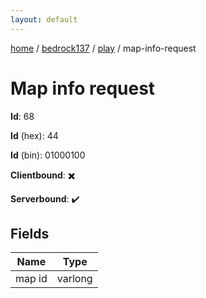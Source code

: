 ```yaml
---
layout: default
---
```


[home](/)  /  [bedrock137](/protocol/bedrock137)  /  [play](/protocol/bedrock137/play)  /  map-info-request

# Map info request

**Id**: 68

**Id** (hex): 44

**Id** (bin): 01000100

**Clientbound**: ✖️

**Serverbound**: ✔️

## Fields

Name | Type
---|---
map id | varlong

